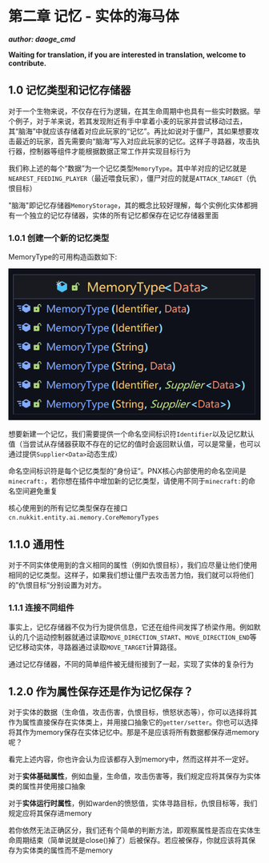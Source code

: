 # 第二章 记忆 - 实体的海马体

_**author: daoge_cmd**_

**Waiting for translation, if you are interested in translation, welcome to contribute.**  

## 1.0 记忆类型和记忆存储器

对于一个生物来说，不仅存在行为逻辑，在其生命周期中也具有一些实时数据。举个例子，对于羊来说，若其发现附近有手中拿着小麦的玩家并尝试移动过去，其“脑海”中就应该存储着对应此玩家的“记忆”。再比如说对于僵尸，其如果想要攻击最近的玩家，首先需要向“脑海”写入对应此玩家的记忆。这样子寻路器，攻击执行器，控制器等组件才能根据数据正常工作并实现目标行为

我们称上述的每个“数据”为一个记忆类型```MemoryType```。其中羊对应的记忆就是```NEAREST_FEEDING_PLAYER```（最近喂食玩家），僵尸对应的就是```ATTACK_TARGET```（仇恨目标）

"脑海"即记忆存储器```MemoryStorage```，其的概念比较好理解，每个实例化实体都拥有一个独立的记忆存储器，实体的所有记忆都保存在记忆存储器里面

### 1.0.1 创建一个新的记忆类型

MemoryType的可用构造函数如下: 

![](../../../../image/entity-ai/22c4fc46.png)

想要新建一个记忆，我们需要提供一个命名空间标识符```Identifier```以及记忆默认值（当尝试从存储器获取不存在的记忆的值时会返回默认值，可以是常量，也可以通过提供```Supplier<Data>```动态生成）

命名空间标识符是每个记忆类型的“身份证”。PNX核心内部使用的命名空间是```minecraft:```，若你想在插件中增加新的记忆类型，请使用不同于```minecraft:```的命名空间避免重复

核心使用到的所有记忆类型保存在接口```cn.nukkit.entity.ai.memory.CoreMemoryTypes```

## 1.1.0 通用性

对于不同实体使用到的含义相同的属性（例如仇恨目标），我们应尽量让他们使用相同的记忆类型。这样子，如果我们想让僵尸去攻击苦力怕，我们就可以将他们的”仇恨目标“分别设置为对方。

### 1.1.1 连接不同组件

事实上，记忆存储器不仅为行为提供信息，它还在组件间发挥了桥梁作用。例如默认的几个运动控制器就通过读取```MOVE_DIRECTION_START```、```MOVE_DIRECTION_END```等记忆移动实体，寻路器通过读取```MOVE_TARGET```计算路径。

通过记忆存储器，不同的简单组件被无缝衔接到了一起，实现了实体的复杂行为

## 1.2.0 作为属性保存还是作为记忆保存？

对于实体的数据（生命值，攻击伤害，仇恨目标，愤怒状态等），你可以选择将其作为属性直接保存在实体类上，并用接口抽象它的```getter/setter```。你也可以选择将其作为memory保存在实体记忆中。那是不是应该将所有数据都保存进memory呢？

看完上述内容，你也许会认为应该都存入到memory中，然而这样并不一定好。

对于**实体基础属性**，例如血量，生命值，攻击伤害等，我们规定应将其保存为实体类的属性并使用接口抽象

对于**实体运行时属性**，例如warden的愤怒值，实体寻路目标，仇恨目标等，我们规定应将其保存进memory

若你依然无法正确区分，我们还有个简单的判断方法，即观察属性是否应在实体生命周期结束（简单说就是close()掉了）后被保存。若应被保存，你就应该将其保存为实体类的属性而不是memory




